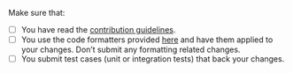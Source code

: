 <!--
Thank you for proposing a pull request. This template will guide you through the essential steps necessary for a pull request.
-->
Make sure that:

- [ ] You have read the [contribution guidelines](https://github.com/mp911de/lettuce/blob/master/.github/CONTRIBUTING.md).
- [ ] You use the code formatters provided [here](https://github.com/mp911de/lettuce/blob/master/formatting.xml) and have them applied to your changes. Don’t submit any formatting related changes.
- [ ] You submit test cases (unit or integration tests) that back your changes.

 <!--
Great! Live long and prosper.
-->